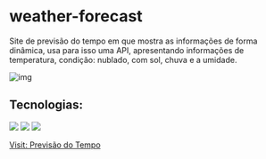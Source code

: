 # weather-forecast


Site de previsão do tempo em que mostra as informações de forma dinâmica, usa para isso uma API, apresentando informações de temperatura, condição: nublado, com sol, chuva e a umidade.




![img](https://user-images.githubusercontent.com/80995860/229313680-76292b64-b878-4df0-83c6-1e4e781390da.png)





## Tecnologias:

<img src="https://img.shields.io/badge/HTML5-E34F26?style=for-the-badge&logo=html5&logoColor=white" />
<img src="https://img.shields.io/badge/CSS3-1572B6?style=for-the-badge&logo=css3&logoColor=white" />
<img src="https://img.shields.io/badge/JavaScript-F7DF1E?style=for-the-badge&logo=javascript&logoColor=black" />


<a href="https://diegokraus.github.io/weather-forecast/" target="_blank">Visit: Previsão do Tempo</a>

